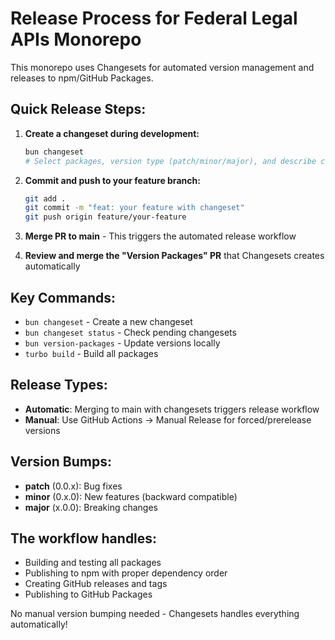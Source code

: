 # Release Process for Federal Legal APIs Monorepo

This monorepo uses Changesets for automated version management and releases to npm/GitHub Packages.

## Quick Release Steps:

1. **Create a changeset during development:**
   ```bash
   bun changeset
   # Select packages, version type (patch/minor/major), and describe changes
   ```

2. **Commit and push to your feature branch:**
   ```bash
   git add .
   git commit -m "feat: your feature with changeset"
   git push origin feature/your-feature
   ```

3. **Merge PR to main** - This triggers the automated release workflow

4. **Review and merge the "Version Packages" PR** that Changesets creates automatically

## Key Commands:

- `bun changeset` - Create a new changeset
- `bun changeset status` - Check pending changesets
- `bun version-packages` - Update versions locally
- `turbo build` - Build all packages

## Release Types:

- **Automatic**: Merging to main with changesets triggers release workflow
- **Manual**: Use GitHub Actions → Manual Release for forced/prerelease versions

## Version Bumps:

- **patch** (0.0.x): Bug fixes
- **minor** (0.x.0): New features (backward compatible)
- **major** (x.0.0): Breaking changes

## The workflow handles:
- Building and testing all packages
- Publishing to npm with proper dependency order
- Creating GitHub releases and tags
- Publishing to GitHub Packages

No manual version bumping needed - Changesets handles everything automatically!